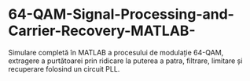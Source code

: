 # 64-QAM-Signal-Processing-and-Carrier-Recovery-MATLAB-
Simulare completă în MATLAB a procesului de modulație 64-QAM, extragere a purtătoarei prin ridicare la puterea a patra, filtrare, limitare și recuperare folosind un circuit PLL.
